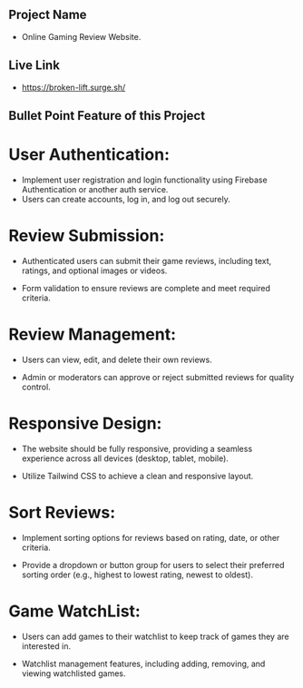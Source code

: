 ## Project Name
- Online Gaming Review Website.

## Live Link
- https://broken-lift.surge.sh/

## Bullet Point Feature of this Project

# User Authentication:
- Implement user registration and login functionality using Firebase Authentication or another auth service.
- Users can create accounts, log in, and log out securely.

# Review Submission:

- Authenticated users can submit their game reviews, including text, ratings, and optional images or videos.

- Form validation to ensure reviews are complete and meet required criteria.

# Review Management:

- Users can view, edit, and delete their own reviews.

- Admin or moderators can approve or reject submitted reviews for quality control.

# Responsive Design:

- The website should be fully responsive, providing a seamless experience across all devices (desktop, tablet, mobile).

- Utilize Tailwind CSS to achieve a clean and responsive layout.

# Sort Reviews:

- Implement sorting options for reviews based on rating, date, or other criteria.

- Provide a dropdown or button group for users to select their preferred sorting order (e.g., highest to lowest rating, newest to oldest).

# Game WatchList:

- Users can add games to their watchlist to keep track of games they are interested in.

- Watchlist management features, including adding, removing, and viewing watchlisted games.